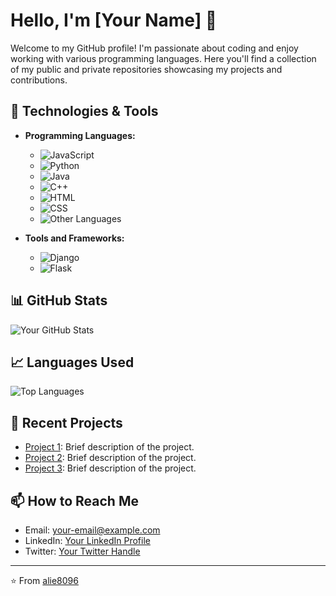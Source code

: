 # Hello, I'm [Your Name] 👋

Welcome to my GitHub profile! I'm passionate about coding and enjoy working with various programming languages. Here you'll find a collection of my public and private repositories showcasing my projects and contributions.

## 🔧 Technologies & Tools

- **Programming Languages:**
  - ![JavaScript](https://img.shields.io/badge/-JavaScript-333333?style=flat&logo=javascript)
  - ![Python](https://img.shields.io/badge/-Python-333333?style=flat&logo=python)
  - ![Java](https://img.shields.io/badge/-Java-333333?style=flat&logo=java)
  - ![C++](https://img.shields.io/badge/-C++-333333?style=flat&logo=cplusplus)
  - ![HTML](https://img.shields.io/badge/-HTML-333333?style=flat&logo=html5)
  - ![CSS](https://img.shields.io/badge/-CSS-333333?style=flat&logo=css3)
  - ![Other Languages](https://img.shields.io/badge/-Others-333333?style=flat)

- **Tools and Frameworks:**
  - ![Django](https://img.shields.io/badge/-Django-333333?style=flat&logo=django)
  - ![Flask](https://img.shields.io/badge/-Flask-333333?style=flat&logo=flask)

## 📊 GitHub Stats

![Your GitHub Stats](https://github-readme-stats.vercel.app/api?username=alie8096&show_icons=true&theme=radical)

## 📈 Languages Used

![Top Languages](https://github-readme-stats.vercel.app/api/top-langs/?username=alie8096&layout=compact&theme=radical)

## 📝 Recent Projects

- [Project 1](https://github.com/alie8096/project1): Brief description of the project.
- [Project 2](https://github.com/alie8096/project2): Brief description of the project.
- [Project 3](https://github.com/alie8096/project3): Brief description of the project.

## 📫 How to Reach Me

- Email: [your-email@example.com](mailto:your-email@example.com)
- LinkedIn: [Your LinkedIn Profile](https://www.linkedin.com/in/your-profile)
- Twitter: [Your Twitter Handle](https://twitter.com/your-handle)

---

⭐️ From [alie8096](https://github.com/alie8096)
